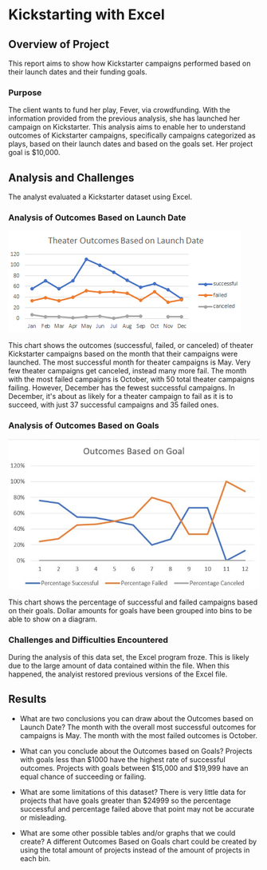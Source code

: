 # Kickstarting with Excel

## Overview of Project
This report aims to show how Kickstarter campaigns performed based on their launch dates and their funding goals. 
### Purpose
The client wants to fund her play, Fever, via crowdfunding. With the information provided from the previous analysis, she has launched her campaign on Kickstarter. This analysis aims to enable her to understand outcomes of Kickstarter campaigns, specifically campaigns categorized as plays, based on their launch dates and based on the goals set. Her project goal is $10,000. 
## Analysis and Challenges
The analyst evaluated a Kickstarter dataset using Excel. 
### Analysis of Outcomes Based on Launch Date

![](Theater_Outcomes_vs_Launch.png)


This chart shows the outcomes (successful, failed, or canceled) of theater Kickstarter campaigns based on the month that their campaigns were launched. The most successful month for theater campaigns is May. Very few theater campaigns get canceled, instead many more fail. The month with the most failed campaigns is October, with 50 total theater campaigns failing. However, December has the fewest successful campaigns. In December, it's about as likely for a theater campaign to fail as it is to succeed, with just 37 successful campaigns and 35 failed ones. 
### Analysis of Outcomes Based on Goals

![](Outcomes_vs_Goals.png)


This chart shows the percentage of successful and failed campaigns based on their goals. Dollar amounts for goals have been grouped into bins to be able to show on a diagram. 
### Challenges and Difficulties Encountered
During the analysis of this data set, the Excel program froze. This is likely due to the large amount of data contained within the file. When this happened, the analyist restored previous versions of the Excel file. 
## Results

- What are two conclusions you can draw about the Outcomes based on Launch Date?
The month with the overall most successful outcomes for campaigns is May. The month with the most failed outcomes is October.

- What can you conclude about the Outcomes based on Goals?
Projects with goals less than $1000 have the highest rate of successful outcomes. Projects with goals between $15,000 and $19,999 have an equal chance of succeeding or failing. 

- What are some limitations of this dataset?
There is very little data for projects that have goals greater than $24999 so the percentage successful and percentage failed above that point may not be accurate or misleading. 

- What are some other possible tables and/or graphs that we could create?
A different Outcomes Based on Goals chart could be created by using the total amount of projects instead of the amount of projects in each bin. 
